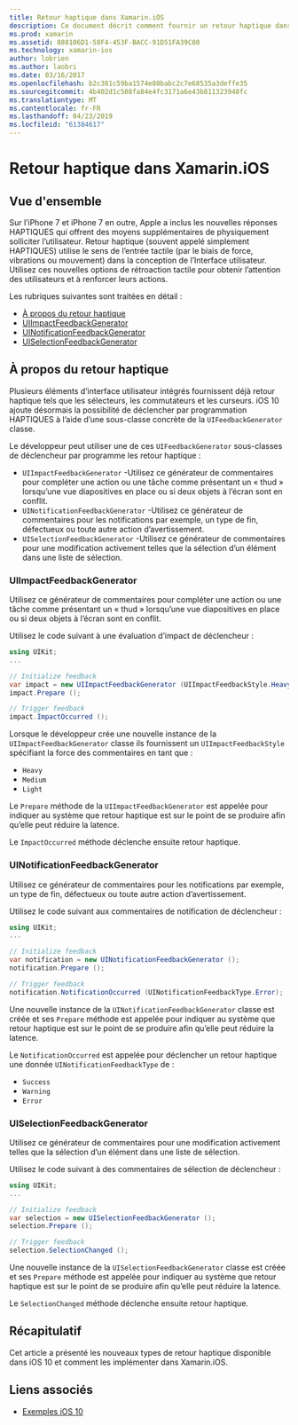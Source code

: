 ```yaml
---
title: Retour haptique dans Xamarin.iOS
description: Ce document décrit comment fournir un retour haptique dans une application Xamarin.iOS. Il aborde UIImpactFeedbackGenerator, UINotificationFeedbackGenerator et UISelectionFeedbackGenerator.
ms.prod: xamarin
ms.assetid: 888106D1-58F4-453F-BACC-91D51FA39C80
ms.technology: xamarin-ios
author: lobrien
ms.author: laobri
ms.date: 03/16/2017
ms.openlocfilehash: b2c381c59ba1574e80babc2c7e68535a3deffe35
ms.sourcegitcommit: 4b402d1c508fa84e4fc3171a6e43b811323948fc
ms.translationtype: MT
ms.contentlocale: fr-FR
ms.lasthandoff: 04/23/2019
ms.locfileid: "61384617"
---
```

# <a name="providing-haptic-feedback-in-xamarinios"></a>Retour haptique dans Xamarin.iOS

<a name="Overview" />

## <a name="overview"></a>Vue d'ensemble

Sur l’iPhone 7 et iPhone 7 en outre, Apple a inclus les nouvelles réponses HAPTIQUES qui offrent des moyens supplémentaires de physiquement solliciter l’utilisateur. Retour haptique (souvent appelé simplement HAPTIQUES) utilise le sens de l’entrée tactile (par le biais de force, vibrations ou mouvement) dans la conception de l’Interface utilisateur. Utilisez ces nouvelles options de rétroaction tactile pour obtenir l’attention des utilisateurs et à renforcer leurs actions.

Les rubriques suivantes sont traitées en détail :

- [À propos du retour haptique](#About-Haptic-Feedback)
- [UIImpactFeedbackGenerator](#UIImpactFeedbackGenerator)
- [UINotificationFeedbackGenerator](#UINotificationFeedbackGenerator)
- [UISelectionFeedbackGenerator](#UISelectionFeedbackGenerator)

<a name="About-Haptic-Feedback" />

## <a name="about-haptic-feedback"></a>À propos du retour haptique

Plusieurs éléments d’interface utilisateur intégrés fournissent déjà retour haptique tels que les sélecteurs, les commutateurs et les curseurs. iOS 10 ajoute désormais la possibilité de déclencher par programmation HAPTIQUES à l’aide d’une sous-classe concrète de la `UIFeedbackGenerator` classe.

Le développeur peut utiliser une de ces `UIFeedbackGenerator` sous-classes de déclencheur par programme les retour haptique :

- `UIImpactFeedbackGenerator` -Utilisez ce générateur de commentaires pour compléter une action ou une tâche comme présentant un « thud » lorsqu’une vue diapositives en place ou si deux objets à l’écran sont en conflit.
- `UINotificationFeedbackGenerator` -Utilisez ce générateur de commentaires pour les notifications par exemple, un type de fin, défectueux ou toute autre action d’avertissement.
- `UISelectionFeedbackGenerator` -Utilisez ce générateur de commentaires pour une modification activement telles que la sélection d’un élément dans une liste de sélection.

<a name="UIImpactFeedbackGenerator" />

### <a name="uiimpactfeedbackgenerator"></a>UIImpactFeedbackGenerator

Utilisez ce générateur de commentaires pour compléter une action ou une tâche comme présentant un « thud » lorsqu’une vue diapositives en place ou si deux objets à l’écran sont en conflit.

Utilisez le code suivant à une évaluation d’impact de déclencheur :

```csharp
using UIKit;
...

// Initialize feedback
var impact = new UIImpactFeedbackGenerator (UIImpactFeedbackStyle.Heavy);
impact.Prepare ();

// Trigger feedback
impact.ImpactOccurred ();
```

Lorsque le développeur crée une nouvelle instance de la `UIImpactFeedbackGenerator` classe ils fournissent un `UIImpactFeedbackStyle` spécifiant la force des commentaires en tant que :

- `Heavy`
- `Medium`
- `Light`

Le `Prepare` méthode de la `UIImpactFeedbackGenerator` est appelée pour indiquer au système que retour haptique est sur le point de se produire afin qu’elle peut réduire la latence.

Le `ImpactOccurred` méthode déclenche ensuite retour haptique.

<a name="UINotificationFeedbackGenerator" />

### <a name="uinotificationfeedbackgenerator"></a>UINotificationFeedbackGenerator

Utilisez ce générateur de commentaires pour les notifications par exemple, un type de fin, défectueux ou toute autre action d’avertissement.

Utilisez le code suivant aux commentaires de notification de déclencheur :

```csharp
using UIKit;
...

// Initialize feedback
var notification = new UINotificationFeedbackGenerator ();
notification.Prepare ();

// Trigger feedback
notification.NotificationOccurred (UINotificationFeedbackType.Error);
```

Une nouvelle instance de la `UINotificationFeedbackGenerator` classe est créée et ses `Prepare` méthode est appelée pour indiquer au système que retour haptique est sur le point de se produire afin qu’elle peut réduire la latence.

Le `NotificationOccurred` est appelée pour déclencher un retour haptique une donnée `UINotificationFeedbackType` de :

- `Success`
- `Warning`
- `Error`

<a name="UISelectionFeedbackGenerator" />

### <a name="uiselectionfeedbackgenerator"></a>UISelectionFeedbackGenerator

Utilisez ce générateur de commentaires pour une modification activement telles que la sélection d’un élément dans une liste de sélection.

Utilisez le code suivant à des commentaires de sélection de déclencheur :

```csharp
using UIKit;
...

// Initialize feedback
var selection = new UISelectionFeedbackGenerator ();
selection.Prepare ();

// Trigger feedback
selection.SelectionChanged ();
```

Une nouvelle instance de la `UISelectionFeedbackGenerator` classe est créée et ses `Prepare` méthode est appelée pour indiquer au système que retour haptique est sur le point de se produire afin qu’elle peut réduire la latence.

Le `SelectionChanged` méthode déclenche ensuite retour haptique.

## <a name="summary"></a>Récapitulatif

Cet article a présenté les nouveaux types de retour haptique disponible dans iOS 10 et comment les implémenter dans Xamarin.iOS.

## <a name="related-links"></a>Liens associés

- [Exemples iOS 10](https://developer.xamarin.com/samples/ios/iOS10/)
